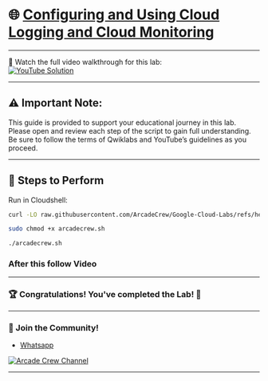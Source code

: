 # 🌐 [Configuring and Using Cloud Logging and Cloud Monitoring](https://www.cloudskillsboost.google/focuses/19183?parent=catalog)

--- 

🎥 Watch the full video walkthrough for this lab:  
[![YouTube Solution](https://img.shields.io/badge/YouTube-Watch%20Solution-red?style=flat&logo=youtube)](https://www.youtube.com/watch?v=wjSrI-UHmM8)

---
## ⚠️ **Important Note:**
This guide is provided to support your educational journey in this lab. Please open and review each step of the script to gain full understanding. Be sure to follow the terms of Qwiklabs and YouTube’s guidelines as you proceed.

---

## 🚀 Steps to Perform
Run in Cloudshell:  

```bash
curl -LO raw.githubusercontent.com/ArcadeCrew/Google-Cloud-Labs/refs/heads/main/Configuring%20and%20Using%20Cloud%20Logging%20and%20Cloud%20Monitoring/arcadecrew.sh

sudo chmod +x arcadecrew.sh

./arcadecrew.sh
```
### After this follow Video

---

### 🏆 Congratulations! You've completed the Lab! 🎉

---

### 🤝 Join the Community!

- [Whatsapp](https://chat.whatsapp.com/KkNEauOhBQXHdVcmqIlv9F)  

[![Arcade Crew Channel](https://img.shields.io/badge/YouTube-Arcade%20Crew-red?style=flat&logo=youtube)](https://www.youtube.com/@Arcade61432)

---
